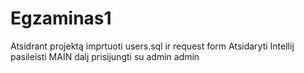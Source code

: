 # Egzaminas1

Atsidrant projektą imprtuoti users.sql ir request form
Atsidaryti Intellij pasileisti MAIN dalį prisijungti su admin admin 
